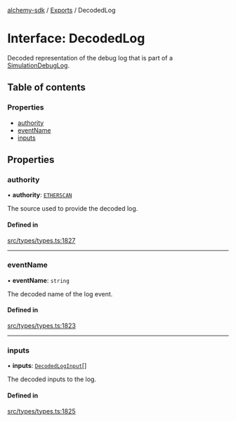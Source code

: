 [alchemy-sdk](../README.md) / [Exports](../modules.md) / DecodedLog

# Interface: DecodedLog

Decoded representation of the debug log that is part of a
[SimulationDebugLog](SimulationDebugLog.md).

## Table of contents

### Properties

- [authority](DecodedLog.md#authority)
- [eventName](DecodedLog.md#eventname)
- [inputs](DecodedLog.md#inputs)

## Properties

### authority

• **authority**: [`ETHERSCAN`](../enums/DecodingAuthority.md#etherscan)

The source used to provide the decoded log.

#### Defined in

[src/types/types.ts:1827](https://github.com/alchemyplatform/alchemy-sdk-js/blob/bed7d71/src/types/types.ts#L1827)

___

### eventName

• **eventName**: `string`

The decoded name of the log event.

#### Defined in

[src/types/types.ts:1823](https://github.com/alchemyplatform/alchemy-sdk-js/blob/bed7d71/src/types/types.ts#L1823)

___

### inputs

• **inputs**: [`DecodedLogInput`](DecodedLogInput.md)[]

The decoded inputs to the log.

#### Defined in

[src/types/types.ts:1825](https://github.com/alchemyplatform/alchemy-sdk-js/blob/bed7d71/src/types/types.ts#L1825)
